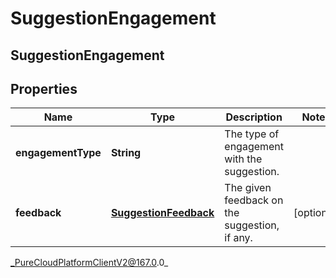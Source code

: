 # SuggestionEngagement

## SuggestionEngagement

## Properties

|Name | Type | Description | Notes|
|------------ | ------------- | ------------- | -------------|
| **engagementType** | **String** | The type of engagement with the suggestion. | |
| **feedback** | [**SuggestionFeedback**](SuggestionFeedback) | The given feedback on the suggestion, if any. | [optional] |



_PureCloudPlatformClientV2@167.0.0_
